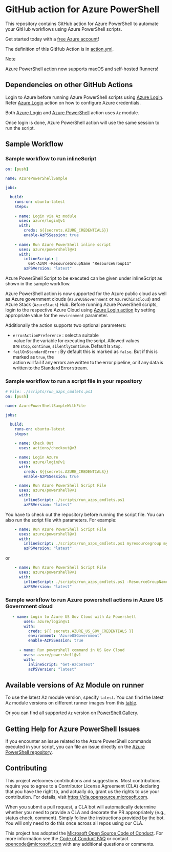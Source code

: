 # GitHub action for Azure PowerShell

This repository contains GitHub action for Azure PowerShell to automate your GitHub workflows using Azure PowerShell scripts.

Get started today with a [free Azure account](https://azure.com/free/open-source)!

The definition of this GitHub Action is in [action.yml](https://github.com/azure/powershell/blob/master/action.yml).

> [!NOTE]
> Azure PowerShell action now supports macOS and self-hosted Runners!

## Dependencies on other GitHub Actions

Login to Azure before running Azure PowerShell scripts using [Azure Login](https://github.com/Azure/login). Refer [Azure Login](https://github.com/Azure/login#configure-azure-credentials) action on how to configure Azure credentials.

Both [Azure Login](https://github.com/Azure/login) and [Azure PowerShell](https://github.com/azure/powershell) action uses `Az` module.

Once login is done, Azure PowerShell action will use the same session to run the script.

## Sample Workflow

### Sample workflow to run inlineScript

```yaml
on: [push]

name: AzurePowerShellSample

jobs:

  build:
    runs-on: ubuntu-latest
    steps:
    
    - name: Login via Az module
      uses: azure/login@v1
      with:
        creds: ${{secrets.AZURE_CREDENTIALS}}
        enable-AzPSSession: true 
        
    - name: Run Azure PowerShell inline script
      uses: azure/powershell@v1
      with:
        inlineScript: |
          Get-AzVM -ResourceGroupName "ResourceGroup11"
        azPSVersion: "latest"
```

Azure PowerShell Script to be executed can be given under inlineScript as shown in the sample workflow.

Azure PowerShell action is now supported for the Azure public cloud as well as Azure government clouds (`AzureUSGovernment` or `AzureChinaCloud`) and Azure Stack (`AzureStack`) Hub. Before running Azure PowerShell scripts, login to the respective Azure Cloud  using [Azure Login action](https://github.com/Azure/login) by setting appropriate value for the `environment` parameter.

Additionally the action supports two optional parameters:

- `errorActionPreference` : select a suitable  value for the variable for executing the script. Allowed values are `stop`, `continue`, `silentlyContinue`. Default is `Stop`.
- `failOnStandardError` : By default this is marked as `false`. But if this is marked as `true`, the action will fail if any errors are written to the error pipeline, or if any data is written to the Standard Error stream.

### Sample workflow to run a script file in your repository

```yaml
# File: ./scripts/run_azps_cmdlets.ps1
on: [push]

name: AzurePowerShellSampleWithFile

jobs:

  build:
    runs-on: ubuntu-latest
    steps:
    
    - name: Check Out
      uses: actions/checkout@v3

    - name: Login Azure
      uses: azure/login@v1
      with:
        creds: ${{secrets.AZURE_CREDENTIALS}}
        enable-AzPSSession: true 

    - name: Run Azure PowerShell Script File
      uses: azure/powershell@v1
      with:
        inlineScript: ./scripts/run_azps_cmdlets.ps1
        azPSVersion: "latest"
```

You have to check out the repository before running the script file.
You can also run the script file with parameters. For example:

```yaml
    - name: Run Azure PowerShell Script File
      uses: azure/powershell@v1
      with:
        inlineScript: ./scripts/run_azps_cmdlets.ps1 myresourcegroup myresourcename
        azPSVersion: "latest"
```

or

```yaml
    - name: Run Azure PowerShell Script File
      uses: azure/powershell@v1
      with:
        inlineScript: ./scripts/run_azps_cmdlets.ps1 -ResourceGroupName myresourcegroup -ResourceName myresourcename
        azPSVersion: "latest"
```

### Sample workflow to run Azure powershell actions in Azure US Government cloud

```yaml
   - name: Login to Azure US Gov Cloud with Az Powershell 
        uses: azure/login@v1
        with:
          creds: ${{ secrets.AZURE_US_GOV_CREDENTIALS }}
          environment: 'AzureUSGovernment'
          enable-AzPSSession: true
    
      - name: Run powershell command in US Gov Cloud
        uses: azure/powershell@v1
        with:
          inlineScript: "Get-AzContext"
          azPSVersion: "latest"
```

## Available versions of Az Module on runner

To use the latest Az module version, specify `latest`. You can find the latest Az module versions on different runner images from this [table](https://github.com/actions/runner-images#available-images).

Or you can find all supported `Az` version on [PowerShell Gallery](https://www.powershellgallery.com/packages/Az).

## Getting Help for Azure PowerShell Issues

If you encounter an issue related to the Azure PowerShell commands executed in your script, you can
file an issue directly on the [Azure PowerShell repository](https://github.com/Azure/azure-powershell/issues/new/choose).

## Contributing

This project welcomes contributions and suggestions.  Most contributions require you to agree to a
Contributor License Agreement (CLA) declaring that you have the right to, and actually do, grant us
the rights to use your contribution. For details, visit <https://cla.opensource.microsoft.com>.

When you submit a pull request, a CLA bot will automatically determine whether you need to provide
a CLA and decorate the PR appropriately (e.g., status check, comment). Simply follow the instructions
provided by the bot. You will only need to do this once across all repos using our CLA.

This project has adopted the [Microsoft Open Source Code of Conduct](https://opensource.microsoft.com/codeofconduct/).
For more information see the [Code of Conduct FAQ](https://opensource.microsoft.com/codeofconduct/faq/) or
contact [opencode@microsoft.com](mailto:opencode@microsoft.com) with any additional questions or comments.
